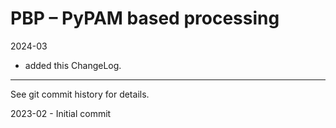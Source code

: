 # PBP – PyPAM based processing

2024-03

- added this ChangeLog.


----

See git commit history for details.

2023-02 - Initial commit
